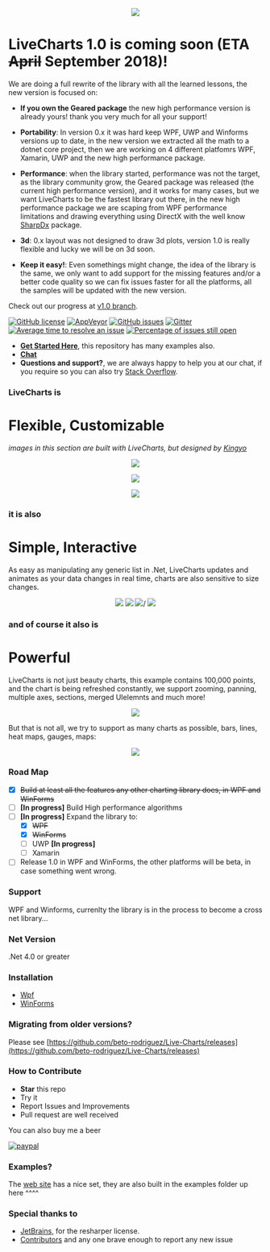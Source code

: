 <p align="center">
  <a href="http://lvcharts.net/"><img src="http://lvcharts.net/Content/Images/LiveChartsWhite.gif" /></a>
</p>

# LiveCharts 1.0 is coming soon (ETA ~~April~~ September 2018)!

We are doing a full rewrite of the library with all the learned lessons, the new version is focused on:

* **If you own the Geared package** the new high performance version is already yours! thank you very much for all your support!

* **Portability**: In version 0.x it was hard keep WPF, UWP and Winforms versions up to date, in the new version we extracted all the math to a dotnet core project, then we are working on 4 different platfomrs WPF, Xamarin, UWP and the new high performance package.
* **Performance**: when the library started, performance was not the target, as the library community grow, the Geared package was released (the current high performance version), and it works for many cases, but we want LiveCharts to be the fastest library out there, in the new high performance package we are scaping from WPF performance limitations and drawing everything using DirectX with the well know [SharpDx](http://sharpdx.org/) package.
* **3d**: 0.x layout was not designed to draw 3d plots, version 1.0 is really flexible and lucky we will be on 3d soon.
* **Keep it easy!**: Even somethings might change, the idea of the library is the same, we only want to add support for the missing features and/or a better code quality so we can fix issues faster for all the platforms, all the samples will be updated with the new version.

Check out our progress at [v1.0 branch](https://github.com/beto-rodriguez/Live-Charts/tree/v1.0).

[![GitHub license](https://img.shields.io/github/license/beto-rodriguez/Live-Charts.svg?style=flat-square)](https://github.com/beto-rodriguez/Live-Charts/blob/master/LICENSE.TXT)
[![AppVeyor](https://ci.appveyor.com/api/projects/status/707m8sye0ggbfrcq)](https://ci.appveyor.com/project/beto-rodriguez/live-charts)
[![GitHub issues](https://img.shields.io/github/issues/beto-rodriguez/Live-Charts.svg?style=flat-square)](https://github.com/beto-rodriguez/Live-Charts/issues)
[![Gitter](https://img.shields.io/gitter/room/beto-rodriguez/Live-Charts.svg?style=flat-square)](https://gitter.im/beto-rodriguez/Live-Charts?utm_source=badge&utm_medium=badge&utm_campaign=pr-badge&utm_content=badge)
<a href="http://isitmaintained.com/project/beto-rodriguez/live-charts" title="Average time to resolve an issue"><img src="http://isitmaintained.com/badge/resolution/beto-rodriguez/live-charts.svg" alt="Average time to resolve an issue"></a>
<a href="http://isitmaintained.com/project/beto-rodriguez/live-charts" title="Percentage of issues still open"><img src="http://isitmaintained.com/badge/open/beto-rodriguez/live-charts.svg" alt="Percentage of issues still open"></a>

* **[Get Started Here](http://lvcharts.net/App/examples/wpf/start)**, this repository has many examples also.
* **[Chat](https://gitter.im/beto-rodriguez/Live-Charts)**
* **Questions and support?**, we are always happy to help you at our chat, if you require so you can also try [Stack Overflow](http://stackoverflow.com/questions/tagged/livecharts).

### LiveCharts is
# Flexible, Customizable

*images in this section are built with LiveCharts, but designed by [Kingyo](https://dribbble.com/Kingyo)*

<p align="center">
  <img src="http://lvcharts.net/Content/Images/materialcards.gif" />
</p>
<p align="center">
  <img src="http://lvcharts.net/Content/Images/energy.gif" />
</p>
<p align="center">
  <img src="http://lvcharts.net/Content/Images/solid.gif" />
</p>

### it is also
# Simple, Interactive

As easy as manipulating any generic list in .Net, LiveCharts updates and animates as your data changes in real time, charts are also sensitive to size changes.

<p align="center">
  <img src="https://lvcharts.net/Content/Images/Banner/linq.gif" />
  <img src="https://lvcharts.net/Content/Images/Banner/responsive.gif" />
  <img src="https://lvcharts.net/Content/Images/Banner/doughnut.gif" />/
  <img src="https://lvcharts.net/Content/Images/Banner/constant.gif" />
</p>

### and of course it also is
# Powerful

LiveCharts is not just beauty charts, this example contains 100,000 points, and the chart is being refreshed constantly, we support zooming, panning, multiple axes, sections, merged UIelemnts and much more!

<p align="center">
  <img src="https://lvcharts.net/Content/Images/scrll.gif" />
</p>

But that is not all, we try to support as many charts as possible, bars, lines, heat maps, gauges, maps:

<p align="center">
  <img src="https://lvcharts.net/content/images/darkpanel.gif" />
</p>

### Road Map

- [x] ~~Build at least all the features any other charting library does, in WPF and WinForms~~
- [ ] **[In progress]** Build High performance algorithms 
- [ ] **[In progress]** Expand the library to:
    - [x] ~~WPF~~
    - [x] ~~WinForms~~
    - [ ] UWP **[In progress]**
    - [ ] Xamarin
- [ ] Release 1.0 in WPF and WinForms, the other platforms will be beta, in case something went wrong.

### Support

WPF and Winforms, currenlty the library is in the process to become a cross net library...

### Net Version

.Net 4.0 or greater

### Installation

* [Wpf](http://lvcharts.net/App/examples/wpf/Install)
* [WinForms](http://lvcharts.net/App/examples/wf/Install)

### Migrating from older versions?

Please see [https://github.com/beto-rodriguez/Live-Charts/releases](https://github.com/beto-rodriguez/Live-Charts/releases)

### How to Contribute

* **Star** this repo
* Try it
* Report Issues and Improvements
* Pull request are well received

You can also buy me a beer

[![paypal](https://www.paypalobjects.com/en_US/i/btn/btn_donateCC_LG.gif)](https://www.paypal.com/cgi-bin/webscr?cmd=_s-xclick&hosted_button_id=J86WDLSS9PWGL)

### Examples?

The [web site](http://lvcharts.net/App/examples/wpf/start) has a nice set, they are also built in the examples folder up here ^^^^

### Special thanks to

* [JetBrains](https://www.jetbrains.com/), for the resharper license.
* [Contributors](https://github.com/beto-rodriguez/Live-Charts/graphs/contributors) and any one brave enough to report any new issue